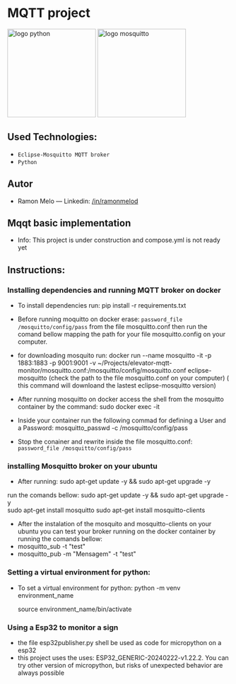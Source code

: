 # MQTT project

<div>
<img src="https://user-images.githubusercontent.com/25181517/183423507-c056a6f9-1ba8-4312-a350-19bcbc5a8697.png" alt="logo python" width="200" height="auto"> 
<img src="https://repository-images.githubusercontent.com/53614190/b11dd480-90b3-11eb-903d-8c48f62e3172" alt="logo mosquitto" width="200" height="auto">
</div>

## Used Technologies:

- `Eclipse-Mosquitto MQTT broker`
- `Python`

## Autor

- Ramon Melo — Linkedin: [/in/ramonmelod](https://www.linkedin.com/in/ramonmelod/)

## Mqqt basic implementation

- Info: This project is under construction and compose.yml is not ready yet

## Instructions:

### Installing dependencies and running MQTT broker on docker

- To install dependencies run: pip install -r requirements.txt
- Before running moquitto on docker erase: `password_file /mosquitto/config/pass` from the file mosquitto.conf then run the comand bellow mapping the path for your file mosquitto.config on your computer.

- for downloading mosquito run: docker run --name mosquitto -it -p 1883:1883 -p 9001:9001 -v ~/Projects/elevator-mqtt-monitor/mosquitto.conf:/mosquitto/config/mosquitto.conf eclipse-mosquitto (check the path to the file mosquitto.conf on your computer) ( this command will downloand the lastest eclipse-mosquitto version)

- After running mosquitto on docker access the shell from the mosquitto container by the command: sudo docker exec -it <containerId or name>
- Inside your container run the following commad for defining a User and a Password: mosquitto_passwd -c /mosquitto/config/pass <username>
- Stop the conainer and rewrite inside the file mosquitto.conf: `password_file /mosquitto/config/pass`

### installing Mosquitto broker on your ubuntu

- After running: sudo apt-get update -y && sudo apt-get upgrade -y

run the comands bellow:
sudo apt-get update -y && sudo apt-get upgrade -y  
 sudo apt-get install mosquitto
sudo apt-get install mosquitto-clients

- After the instalation of the mosquito and mosquitto-clients on your ubuntu you can test your broker running on the docker container by running the comands bellow:
- mosquitto_sub -t "test"
- mosquitto_pub -m "Mensagem" -t "test"

### Setting a virtual environment for python:

- To set a virtual environment for python:
  python -m venv environment_name

  source environment_name/bin/activate

### Using a Esp32 to monitor a sign

- the file esp32publisher.py shell be used as code for micropython on a esp32
- this project uses the uses: ESP32_GENERIC-20240222-v1.22.2. You can try other version of micropython, but risks of unexpected behavior are always possible
